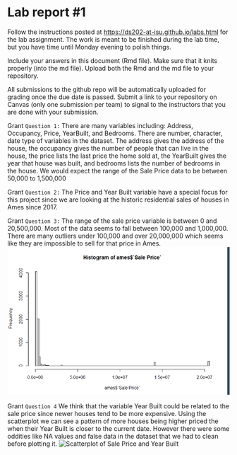 
<!-- README.md is generated from README.Rmd. Please edit the README.Rmd file -->

# Lab report \#1

Follow the instructions posted at
<https://ds202-at-isu.github.io/labs.html> for the lab assignment. The
work is meant to be finished during the lab time, but you have time
until Monday evening to polish things.

Include your answers in this document (Rmd file). Make sure that it
knits properly (into the md file). Upload both the Rmd and the md file
to your repository.

All submissions to the github repo will be automatically uploaded for
grading once the due date is passed. Submit a link to your repository on
Canvas (only one submission per team) to signal to the instructors that
you are done with your submission.

Grant `Question 1:` There are many variables including: Address,
Occupancy, Price, YearBuilt, and Bedrooms. There are number, character,
date type of variables in the dataset. The address gives the address of
the house, the occupancy gives the number of people that can live in the
house, the price lists the last price the home sold at, the YearBuilt
gives the year that house was built, and bedrooms lists the number of
bedrooms in the house. We would expect the range of the Sale Price data
to be between 50,000 to 1,500,000

Grant `Question 2:` The Price and Year Built variable have a special
focus for this project since we are looking at the historic residential
sales of houses in Ames since 2017.

Grant `Question 3:` The range of the sale price variable is between 0
and 20,500,000. Most of the data seems to fall between 100,000 and
1,000,000. There are many outliers under 100,000 and over 20,000,000
which seems like they are impossible to sell for that price in Ames.
![Histogram of Sale Price](histr.png)

Grant `Question 4` We think that the variable Year Built could be
related to the sale price since newer houses tend to be more expensive.
Using the scatterplot we can see a pattern of more houses being higher
priced the when their Year Built is closer to the current date. However
there were some oddities like NA values and false data in the dataset
that we had to clean before plotting it. ![Scatterplot of Sale Price and
Year Built](scrtplt2.png)
